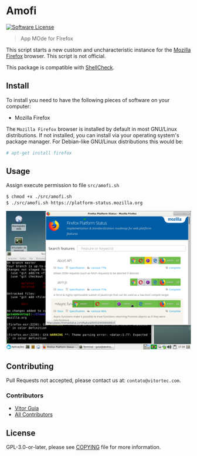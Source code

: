 # Amofi

[![Software License](https://img.shields.io/github/license/vitorteccom/amofi.svg)](COPYING)

> App MOde for FIrefox

This script starts a new custom and uncharacteristic instance for the [Mozilla Firefox](https://www.mozilla.org/en-US/firefox/) browser. This script is not official.

This package is compatible with [ShellCheck](https://github.com/koalaman/shellcheck).

## Install

To install you need to have the following pieces of software on your computer:

- Mozilla Firefox

The `Mozilla Firefox` browser is installed by default in most GNU/Linux distributions. If not installed, you can install via your operating system's package manager. For Debian-like GNU/Linux distributions this would be:

``` bash
# apt-get install firefox
```

## Usage

Assign execute permission to file ``src/amofi.sh``

``` bash
$ chmod +x ./src/amofi.sh
$ ./src/amofi.sh https://platform-status.mozilla.org
```

![Screenshot](doc/screenshot.png)

## Contributing

Pull Requests not accepted, please contact us at: `contato@vitortec.com`.

### Contributors

- [Vitor Guia](https://github.com/vitoranguia)
- [All Contributors](https://github.com/vitorteccom/amofi/contributors)

## License

GPL-3.0-or-later, please see [COPYING](COPYING) file for more information.
